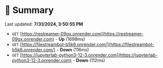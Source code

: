# 📖 Summary
Last updated: **7/31/2024, 3:50:55 PM**

- `GET` [https://restreamer-09gx.onrender.com](https://restreamer-09gx.onrender.com) - **Up** (1698ms)
- `GET` [https://filestreambot-b5k6.onrender.com/](https://filestreambot-b5k6.onrender.com/) - **Down** (116ms)
- `GET` [https://jupyterlab-python3-12-3.onrender.com](https://jupyterlab-python3-12-3.onrender.com) - **Down** (112ms)
